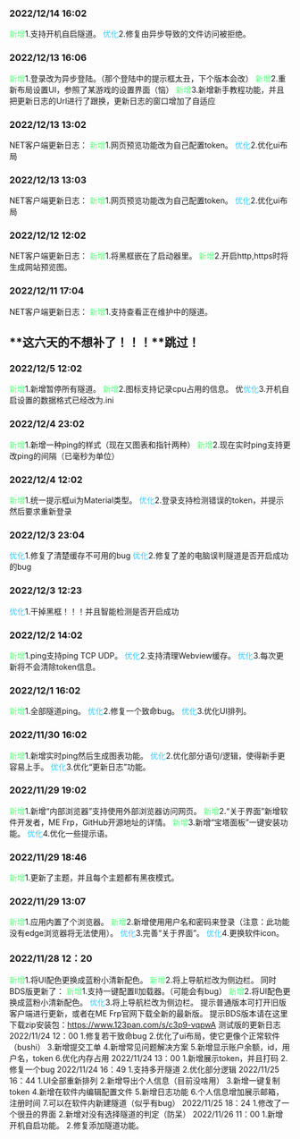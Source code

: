 ### 2022/12/14 16:02

<span style="color: #58ff7d">新增</span>1.支持开机自启隧道。
<span style="color: #35c8ff">优化</span>2.修复由异步导致的文件访问被拒绝。
[](#)
### 2022/12/13 16:06

<span style="color: #58ff7d">新增</span>1.登录改为异步登陆。（那个登陆中的提示框太丑，下个版本会改）
<span style="color: #58ff7d">新增</span>2.重新布局设置UI，参照了某游戏的设置界面（恼）
<span style="color: #58ff7d">新增</span>3.新增新手教程功能，并且把更新日志的Url进行了跟换，更新日志的窗口增加了自适应
### 2022/12/13 13:02

NET客户端更新日志：
<span style="color: #58ff7d">新增</span>1.网页预览功能改为自己配置token。
 <span style="color: #35c8ff">优化</span>2.优化ui布局
[](#)
### 2022/12/13 13:03

NET客户端更新日志：
<span style="color: #58ff7d">新增</span>1.网页预览功能改为自己配置token。
 <span style="color: #35c8ff">优化</span>2.优化ui布局
[](#)
### 2022/12/12 12:02
NET客户端更新日志：
<span style="color: #58ff7d">新增</span>1.将黑框嵌在了启动器里。
<span style="color: #58ff7d">新增</span>2.开启http,https时将生成网站预览图。
### 2022/12/11 17:04
NET客户端更新日志：
<span style="color: #58ff7d">新增</span>1.支持查看正在维护中的隧道。

## **这六天的不想补了！！！**跳过！

### 2022/12/5 12:02

<span style="color: #58ff7d">新增</span>1.新增暂停所有隧道。
<span style="color: #58ff7d">新增</span>2.图标支持记录cpu占用的信息。
优<span style="color: #35c8ff">优化</span>3.开机自启设置的数据格式已经改为.ini
[](#)

### 2022/12/4 23:02

<span style="color: #58ff7d">新增</span>1.新增一种ping的样式（现在又图表和指针两种）
<span style="color: #58ff7d">新增</span>2.现在实时ping支持更改ping的间隔（已毫秒为单位）
[](#)

### 2022/12/4 12:02

<span style="color: #58ff7d">新增</span>1.统一提示框ui为Material类型。
<span style="color: #35c8ff">优化</span>2.登录支持检测错误的token，并提示然后要求重新登录
[](#)

### 2022/12/3 23:04

<span style="color: #35c8ff">优化</span>1.修复了清楚缓存不可用的bug
<span style="color: #35c8ff">优化</span>2.修复了差的电脑误判隧道是否开启成功的bug
[](#)

### 2022/12/3 12:23

<span style="color: #35c8ff">优化</span>1.干掉黑框！！！并且智能检测是否开启成功
[](#)

### 2022/12/2 14:02

<span style="color: #58ff7d">新增</span>1.ping支持ping TCP UDP。
<span style="color: #35c8ff">优化</span>2.支持清理Webview缓存。
<span style="color: #35c8ff">优化</span>3.每次更新将不会清除token信息。
[](#)

### 2022/12/1 16:02

<span style="color: #58ff7d">新增</span>1.全部隧道ping。
<span style="color: #35c8ff">优化</span>2.修复一个致命bug。
<span style="color: #35c8ff">优化</span>3.优化UI排列。

### 2022/11/30 16:02

<span style="color: #58ff7d">新增</span>1.新增实时ping然后生成图表功能。
<span style="color: #35c8ff">优化</span>2.优化部分语句/逻辑，使得新手更容易上手。
<span style="color: #35c8ff">优化</span>3.优化“更新日志”功能。

### 2022/11/29 19:02

<span style="color: #58ff7d">新增</span>1.新增“内部浏览器”支持使用外部浏览器访问网页。
<span style="color: #58ff7d">新增</span>2.“关于界面”新增软件开发者，ME Frp，GitHub开源地址的详情。
<span style="color: #58ff7d">新增</span>3.新增“宝塔面板”一键安装功能。
<span style="color: #35c8ff">优化</span>4.优化一些提示语。
[](#)

### 2022/11/29 18:46

<span style="color: #58ff7d">新增</span>1.更新了主题，并且每个主题都有黑夜模式。
[](#)

### 2022/11/29 13:07

<span style="color: #58ff7d">新增</span>1.应用内置了个浏览器。
<span style="color: #58ff7d">新增</span>2.新增使用用户名和密码来登录（注意：此功能没有edge浏览器将无法使用）。
<span style="color: #35c8ff">优化</span>3.完善“关于界面”。
<span style="color: #35c8ff">优化</span>4.更换软件icon。
[](#)

### 2022/11/28 12：20

<span style="color: #58ff7d">新增</span>1.将UI配色更换成蓝粉小清新配色。
<span style="color: #58ff7d">新增</span>2.将上导航栏改为侧边栏。
同时BDS版更新了：
<span style="color: #58ff7d">新增</span>1.支持一键配置ll加载器。（可能会有bug）
<span style="color: #58ff7d">新增</span>2.将UI配色更换成蓝粉小清新配色。
<span style="color: #35c8ff">优化</span>3.将上导航栏改为侧边栏。
提示普通版本可打开旧版客户端进行更新，或者在ME Frp官网下载全新的最新版。
提示BDS版本请在这里下载zip安装包：https://www.123pan.com/s/c3p9-vqpwA
测试版的更新日志2022/11/24 12：00
1.修复若干致命bug
2.优化了ui布局，使它更像个正常软件（bushi）
3.新增提交工单
4.新增常见问题解决方案
5.新增显示账户余额，id，用户名，token
6.优化内存占用
2022/11/24 13：00
1.新增展示token，并且打码
2.修复一个bug
2022/11/24 16：49
1.支持多开隧道
2.优化部分逻辑
2022/11/25 16：44
1.UI全部重新排列
2.新增导出个人信息（目前没啥用）
3.新增一键复制token
4.新增在软件内编辑配置文件
5.新增日志功能
6.个人信息增加展示邮箱，注册时间
7.可以在软件内新建隧道（似乎有bug）
2022/11/25 18：24
1.修改了一个很丑的界面
2.新增对没有选择隧道的判定（防呆）
2022/11/26 11：00
1.新增开机自启功能。
2.修复添加隧道功能。
